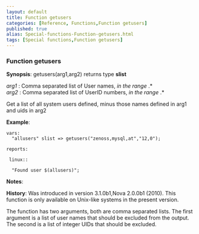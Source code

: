 ```yaml
---
layout: default
title: Function getusers
categories: [Reference, Functions,Function getusers]
published: true
alias: Special-functions-Function-getusers.html
tags: [Special functions,Function getusers]
---
```


### Function getusers

**Synopsis**: getusers(arg1,arg2) returns type **slist**

  
 *arg1* : Comma separated list of User names, *in the range* .\*   
 *arg2* : Comma separated list of UserID numbers, *in the range* .\*   

Get a list of all system users defined, minus those names defined in
arg1 and uids in arg2

**Example**:  
   

```cf3
vars:
  "allusers" slist => getusers("zenoss,mysql,at","12,0");

reports:

 linux::

  "Found user $(allusers)";
```

**Notes**:  
   

**History**: Was introduced in version 3.1.0b1,Nova 2.0.0b1 (2010). This
function is only available on Unix-like systems in the present version.

The function has two arguments, both are comma separated lists. The
first argument is a list of user names that should be excluded from the
output. The second is a list of integer UIDs that should be excluded.
